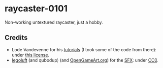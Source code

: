 # raycaster-0101
Non-working untextured raycaster, just a hobby.

## Credits

 - Lode Vandevenne for his [tutorials](https://lodev.org/cgtutor/index.html) (I took some of the code from there): under [this license](https://lodev.org/cgtutor/legal.html).
 - [legoluft](http://www.legoluft.de/) (and qubodup) (and [OpenGameArt.org](https://opengameart.org/)) for the [SFX](https://opengameart.org/content/atmospheric-interaction-sound-pack): under [CC0](https://creativecommons.org/share-your-work/public-domain/cc0/).